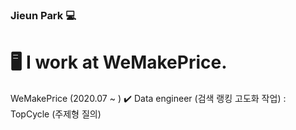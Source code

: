 ### Jieun Park 💻

<!--
**zeun0725/zeun0725** is a ✨ _special_ ✨ repository because its `README.md` (this file) appears on your GitHub profile.

Here are some ideas to get you started:

- 🔭 I’m currently working on ...
- 🌱 I’m currently learning ...
- 👯 I’m looking to collaborate on ...
- 🤔 I’m looking for help with ...
- 💬 Ask me about ...
- 📫 How to reach me: ...
- 😄 Pronouns: ...💻💻
- ⚡ Fun fact: ...
-->

# 🖥 I work at WeMakePrice. 
WeMakePrice (2020.07 ~ )
✔️ Data engineer (검색 랭킹 고도화 작업)
 : TopCycle (주제형 질의)
 
